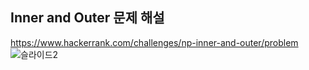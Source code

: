 Inner and Outer 문제 해설
------------------------------
https://www.hackerrank.com/challenges/np-inner-and-outer/problem
![슬라이드2](https://user-images.githubusercontent.com/43063980/69410308-10e0ce80-0d4e-11ea-997f-53ac8819448e.JPG)
